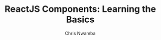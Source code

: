 ---
sections:
  - reactjs
link: 'https://scotch.io/tutorials/reactjs-components-learning-the-basics'
title: 'ReactJS Components: Learning the Basics'
author: 'Chris Nwamba'
publishedAt: 2016-08-24T00:00:00.000Z
type:
  - article
topics:
  - react_components
  - get_started
suggestedBy:
  - andreamangano
createdAt: 2018-03-12T21:50:21.509Z
reference: aHR0cHM6Ly9zY290Y2guaW8vdHV0b3JpYWxzL3JlYWN0anMtY29tcG9uZW50cy1sZWFybmluZy10aGUtYmFzaWNz
slug: reactjs-components-learning-the-basics-by-chris-nwamba
---